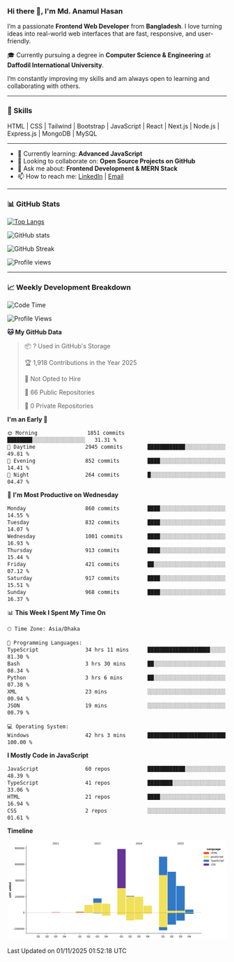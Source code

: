 ### Hi there 👋, I'm Md. Anamul Hasan

I’m a passionate **Frontend Web Developer** from **Bangladesh**. I love turning ideas into real-world web interfaces that are fast, responsive, and user-friendly.

🎓 Currently pursuing a degree in **Computer Science & Engineering** at **Daffodil International University**.

I’m constantly improving my skills and am always open to learning and collaborating with others.

---

### 🚀 Skills
HTML | CSS | Tailwind | Bootstrap | JavaScript | React | Next.js | Node.js | Express.js | MongoDB | MySQL 

---

- 🌱 Currently learning: **Advanced JavaScript**
- 👯 Looking to collaborate on: **Open Source Projects on GitHub**
- 💬 Ask me about: **Frontend Development & MERN Stack**
- 📫 How to reach me: [LinkedIn](https://www.linkedin.com/in/mdanamulhasan201) | [Email](mailto:anamulhasan3625@gmail.com)

---

### 📊 GitHub Stats

[![Top Langs](https://github-readme-stats.vercel.app/api/top-langs/?username=mdanamulhasan201&layout=compact)](https://github.com/anuraghazra/github-readme-stats)

![GitHub stats](https://github-readme-stats.vercel.app/api?username=mdanamulhasan201&show_icons=true&count_private=true&theme=tokyonight)

![GitHub Streak](https://streak-stats.demolab.com?user=mdanamulhasan201&theme=tokyonight)

![Profile views](https://gpvc.arturio.dev/mdanamulhasan201)

---

### 📈 Weekly Development Breakdown

<!--START_SECTION:waka-->
![Code Time](http://img.shields.io/badge/Code%20Time-937%20hrs%2017%20mins-blue)

![Profile Views](http://img.shields.io/badge/Profile%20Views-0-blue)

**🐱 My GitHub Data** 

> 📦 ? Used in GitHub's Storage 
 > 
> 🏆 1,918 Contributions in the Year 2025
 > 
> 🚫 Not Opted to Hire
 > 
> 📜 66 Public Repositories 
 > 
> 🔑 0 Private Repositories 
 > 
**I'm an Early 🐤** 

```text
🌞 Morning                1851 commits        ████████░░░░░░░░░░░░░░░░░   31.31 % 
🌆 Daytime                2945 commits        ████████████░░░░░░░░░░░░░   49.81 % 
🌃 Evening                852 commits         ████░░░░░░░░░░░░░░░░░░░░░   14.41 % 
🌙 Night                  264 commits         █░░░░░░░░░░░░░░░░░░░░░░░░   04.47 % 
```
📅 **I'm Most Productive on Wednesday** 

```text
Monday                   860 commits         ████░░░░░░░░░░░░░░░░░░░░░   14.55 % 
Tuesday                  832 commits         ████░░░░░░░░░░░░░░░░░░░░░   14.07 % 
Wednesday                1001 commits        ████░░░░░░░░░░░░░░░░░░░░░   16.93 % 
Thursday                 913 commits         ████░░░░░░░░░░░░░░░░░░░░░   15.44 % 
Friday                   421 commits         ██░░░░░░░░░░░░░░░░░░░░░░░   07.12 % 
Saturday                 917 commits         ████░░░░░░░░░░░░░░░░░░░░░   15.51 % 
Sunday                   968 commits         ████░░░░░░░░░░░░░░░░░░░░░   16.37 % 
```


📊 **This Week I Spent My Time On** 

```text
🕑︎ Time Zone: Asia/Dhaka

💬 Programming Languages: 
TypeScript               34 hrs 11 mins      ████████████████████░░░░░   81.30 % 
Bash                     3 hrs 30 mins       ██░░░░░░░░░░░░░░░░░░░░░░░   08.34 % 
Python                   3 hrs 6 mins        ██░░░░░░░░░░░░░░░░░░░░░░░   07.38 % 
XML                      23 mins             ░░░░░░░░░░░░░░░░░░░░░░░░░   00.94 % 
JSON                     19 mins             ░░░░░░░░░░░░░░░░░░░░░░░░░   00.79 % 

💻 Operating System: 
Windows                  42 hrs 3 mins       █████████████████████████   100.00 % 
```

**I Mostly Code in JavaScript** 

```text
JavaScript               60 repos            ████████████░░░░░░░░░░░░░   48.39 % 
TypeScript               41 repos            ████████░░░░░░░░░░░░░░░░░   33.06 % 
HTML                     21 repos            ████░░░░░░░░░░░░░░░░░░░░░   16.94 % 
CSS                      2 repos             ░░░░░░░░░░░░░░░░░░░░░░░░░   01.61 % 
```



**Timeline**

![Lines of Code chart](https://raw.githubusercontent.com/mdanamulhasan201/mdanamulhasan201/main/assets/bar_graph.png)


 Last Updated on 01/11/2025 01:52:18 UTC
<!--END_SECTION:waka-->
